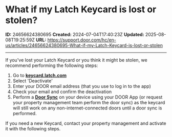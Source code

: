 # What if my Latch Keycard is lost or stolen?

**ID:** 24656624380695
**Created:** 2024-07-04T17:40:23Z
**Updated:** 2025-08-08T19:25:59Z
**URL:** https://support.door.com/hc/en-us/articles/24656624380695-What-if-my-Latch-Keycard-is-lost-or-stolen

---

<p>If you've lost your Latch Keycard or you think it might be stolen, we recommend performing the following steps:</p>
<ol>
<li>Go to <strong><span class="wysiwyg-underline"><a href="https://keycard.latch.com">keycard.latch.com</a></span></strong>
</li>
<li>Select 'Deactivate'</li>
<li>Enter your DOOR email address (that you use to log in to the app)</li>
<li>Check your email and confirm the deactivation</li>
<li>Perform a <strong><span class="wysiwyg-underline"><a href="https://support.door.com/hc/en-us/articles/24658744817303-How-to-perform-a-Door-Update">Door Sync</a></span></strong> on your device using your DOOR App (or request your property management team perform the door sync) as the keycard will still work on any non-internet-connected doors until a door sync is performed.</li>
</ol>
<p>If you need a new Keycard, contact your property management and activate it with the following steps.</p>
